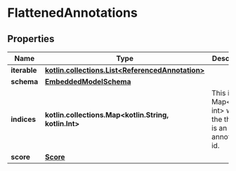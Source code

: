 
# FlattenedAnnotations

## Properties
Name | Type | Description | Notes
------------ | ------------- | ------------- | -------------
**iterable** | [**kotlin.collections.List&lt;ReferencedAnnotation&gt;**](ReferencedAnnotation.md) |  | 
**schema** | [**EmbeddedModelSchema**](EmbeddedModelSchema.md) |  |  [optional]
**indices** | **kotlin.collections.Map&lt;kotlin.String, kotlin.Int&gt;** | This is a Map&lt;String, int&gt; where the the key is an annotation id. |  [optional]
**score** | [**Score**](Score.md) |  |  [optional]




